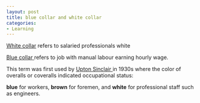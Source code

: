 ```yaml
---
layout: post
title: blue collar and white collar
categories:
- Learning
---
```



[White collar](http://en.wikipedia.org/wiki/White-collar_worker) refers to salaried professionals white

[Blue collar ](http://en.wikipedia.org/wiki/Blue-collar_worker)refers to job with manual labour earning hourly wage.

This term was first used by [Upton Sinclair ](http://en.wikipedia.org/wiki/Upton_Sinclair)in 1930s where the color of overalls or coveralls indicated occupational status:

**blue** for workers, **brown** for foremen, and **white** for professional staff such as engineers.
